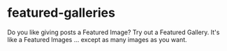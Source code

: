 # featured-galleries
Do you like giving posts a Featured Image? Try out a Featured Gallery. It's like a Featured Images ... except as many images as you want.
